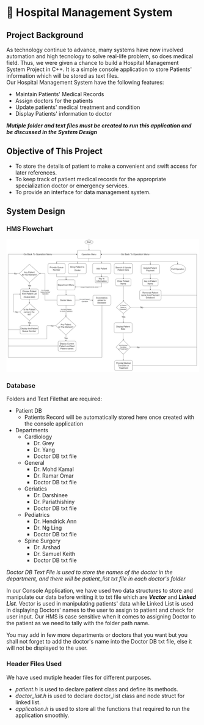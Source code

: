 # :hospital: Hospital Management System 

## Project Background

As technology continue to advance, many systems have now involved automation and high tecnology to solve real-life problem, so does medical field. Thus, we were given a chance to build a Hospital Management System Project in C++. It is a simple console application to store Patients' information which will be stored as text files. <br />
Our Hospital Management System have the following features:
- Maintain Patients' Medical Records
- Assign doctors for the patients
- Update patients' medical treatment and condition
- Display Patients' information to doctor
 
***Mutiple folder and text files must be created to run this application and be discussed in the System Design***

## Objective of This Project

- To store the details of patient to make a convenient and swift access for later references. <br />
- To keep track of patient medical records for the appropriate specialization doctor or emergency services.<br />
- To provide an interface for data management system.<br />

## System Design
### HMS Flowchart
![](HMS%20Flowchart.drawio.png)

### Database
Folders and Text Filethat are required: <br />
- Patient DB 
  - Patients Record will be automatically stored here once created with the console application 
- Departments 
  - Cardiology
    - Dr. Grey
    - Dr. Yang
    - Doctor DB txt file  
  - General
    - Dr. Mohd Kamal
    - Dr. Ramar Omar   
    - Doctor DB txt file
  - Geriatics
    - Dr. Darshinee
    - Dr. Pariathishiny
    - Doctor DB txt file    
  - Pediatrics
    - Dr. Hendrick Ann
    - Dr. Ng Ling
    - Doctor DB txt file
  - Spine Surgery 
    - Dr. Arshad
    - Dr. Samuel Keith
    - Doctor DB txt file

*Doctor DB Text File is used to store the names of the doctor in the department, and there will be patient_list txt file in each doctor's folder* <br />

In our Console Application, we have used two data structures to store and manipulate our data before writing it to txt file which are ***Vector*** and ***Linked List***. Vector is used in manipulating patients' data while Linked List is used in displaying Doctors' names to the user to assign to patient and check for user input. Our HMS is case sensitive when it comes to assigning Doctor to the patient as we need to tally with the folder path name. <br />

You may add in few more departments or doctors that you want but you shall not forget to add the doctor's name into the Doctor DB txt file, else it will not be displayed to the user. 

### Header Files Used

We have used mutiple header files for different purposes. 
- *patient.h* is used to declare patient class and define its methods.
- *doctor_list.h* is used to declare doctor_list class and node struct for linked list.
- *application.h* is used to store all the functions that required to run the application smoothly. 

